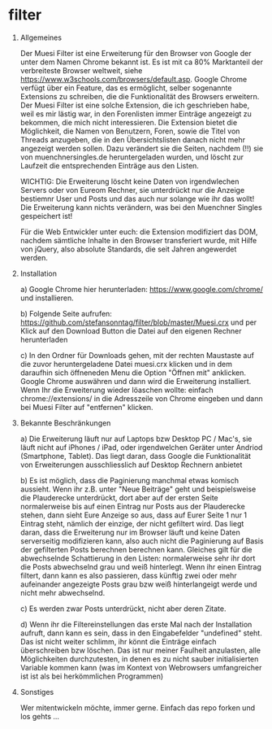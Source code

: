 # filter
1.	Allgemeines

	Der Muesi Filter ist eine Erweiterung für den Browser von Google der unter dem Namen Chrome bekannt ist. Es ist mit ca 80% Marktanteil der verbreiteste Browser weltweit, siehe https://www.w3schools.com/browsers/default.asp. Google Chrome verfügt über ein Feature, das es ermöglicht, selber sogenannte Extensions zu schreiben, die die Funktionalität des Browsers erweitern. Der Muesi Filter ist eine solche Extension, die ich geschrieben habe, weil es mir lästig war, in den Forenlisten immer Einträge angezeigt zu bekommen, die mich nicht interessieren. Die Extension bietet die Möglichkeit, die Namen von Benutzern, Foren, sowie die Titel von Threads anzugeben, die in den Übersichtslisten danach nicht mehr angezeigt werden sollen. Dazu verändert sie die Seiten, nachdem (!!) sie von muenchnersingles.de heruntergeladen wurden, und löscht zur Laufzeit die entsprechenden Einträge aus den Listen. 
	
	WICHTIG: Die Erweiterung löscht keine Daten von irgendwlechen Servers oder von Eureom Rechner, sie unterdrückt nur die Anzeige bestiemnr User und Posts und das auch nur solange wie ihr das wollt! Die Erweiterung kann nichts verändern, was bei den Muenchner Singles gespeichert ist! 
	
	Für die Web Entwickler unter euch: die Extension modifiziert das DOM, nachdem sämtliche Inhalte in den Browser transferiert wurde, mit Hilfe von jQuery, also absolute Standards, die seit Jahren angewerdet werden. 

2. 	Installation

	a) Google Chrome hier herunterladen: https://www.google.com/chrome/ und installieren.

	b) Folgende Seite aufrufen: https://github.com/stefansonntag/filter/blob/master/Muesi.crx und per Klick auf den Download Button die Datei auf den eigenen Rechner herunterladen

	c) In den Ordner für Downloads gehen, mit der rechten Maustaste auf die zuvor heruntergeladene Datei muesi.crx klicken und in dem daraufhin sich öffneneden Menu die Option "Öffnen mit" anklicken. Google Chrome auswähren und dann wird die Erweiterung installiert. Wenn Ihr die Erweiterung wieder löaschen wollte: einfach chrome://extensions/ in die Adresszeile von Chrome eingeben und dann bei Muesi Filter auf "entfernen" klicken. 

3. 	Bekannte Beschränkungen

	a) Die Erweiterung läuft nur auf Laptops bzw Desktop PC / Mac's, sie läuft nicht auf iPhones / iPad, oder irgendwelchen Geräter unter Andriod (Smartphone, Tablet). Das liegt daran, dass Google die Funktionalität von Erweiterungen ausschliesslich auf Desktop Rechnern anbietet

	b) Es ist möglich, dass die Paginierung manchmal etwas komisch aussieht. Wenn ihr z.B. unter "Neue Beiträge" geht und beispielsweise die Plauderecke unterdrückt, dort aber auf der ersten Seite normalerweise bis auf einen Eintrag nur Posts aus der Plauderecke stehen, dann sieht Eure Anzeige so aus, dass auf Eurer Seite 1 nur 1 Eintrag steht, nämlich der einzige, der nicht gefiltert wird. Das liegt daran, dass die Erweiterung nur im Browser läuft und keine Daten serverseitig modifizieren kann, also auch nicht die Paginierung auf Basis der gefilterten Posts berechnen berechnen kann. Gleiches gilt für die abwechselnde Schattierung in den Listen: normalerweise sehr ihr dort die Posts abwechselnd grau und weiß hinterlegt. Wenn ihr einen Eintrag filtert, dann kann es also passieren, dass künftig zwei oder mehr aufeinander angezeigte Posts grau bzw weiß hinterlangeigt werde und nicht mehr abwechselnd.

	c) Es werden zwar Posts unterdrückt, nicht aber deren Zitate.  

	d) Wenn ihr die Filtereinstellungen das erste Mal nach der Installation aufruft, dann kann es sein, dass in den Eingabefelder "undefined" steht. Das ist nicht weiter schlimm, ihr könnt die Einträge einfach überschreiben bzw löschen. Das ist nur meiner Faulheit anzulasten, alle Möglichkeiten durchzutesten, in denen es zu nicht sauber initialisierten Variable kommen kann (was im Kontext von Webrowsers umfangreicher ist ist als bei herkömmlichen Programmen)

4. 	Sonstiges

	Wer mitentwickeln möchte, immer gerne. Einfach das repo forken und los gehts ...

	
